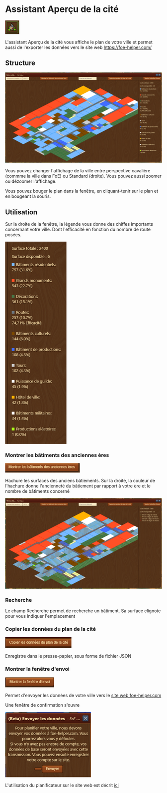 # Assistant Aperçu de la cité

![Icône](./.images/icone.png) 

L'assistant Aperçu de la cité vous affiche le plan de votre ville et permet aussi de l'exporter les données vers le site web https://foe-helper.com/

## Structure

![Structure](./.images/structure.png)

Vous pouvez changer l'affichage de la ville entre perspective cavalière (commme la ville dans FoE) ou Standard (droite).
Vous pouvez aussi zoomer ou dézoomer l'affichage.

Vous pouvez bouger le plan dans la fenêtre, en cliquant-tenir sur le plan et en bougeant la souris.

## Utilisation

Sur la droite de la fenêtre, la légende vous donne des chiffes importants concernant votre ville. Dont l'efficacité en fonction du nombre de route posées.

![Légende](./.images/Legende.png)


### Montrer les bâtiments des anciennes ères

![](./.images/bouton_ancien_batiment.png)

Hachure les surfaces des anciens bâtiements. Sur la droite, la couleur de l'hachure donne l'ancienneté du bâtiement par rapport à votre ère et le nombre de bâtiments concerné

![Ancien bâtiment](./.images/ancien.png)


### Recherche

Le champ Recherche permet de recherche un bâtiment. Sa surface clignote pour vous indiquer l'emplacement

### Copier les données du plan de la cité

![](./.images/bouton_copie_ville.png)

Enregistre dans le presse-papier, sous forme de fichier JSON

### Montrer la fenêtre d'envoi

![](./.images/bouton_envois_web.png)

Permet d'envoyer les données de votre ville vers le [site web foe-helper.com](https://foe-helper.com/citymap/overview)

Une fenêtre de confirmation s'ouvre 

![Confirmation](./.images/envois_plan_web.png)

L'utilisation du planificateur sur le site web est décrit [ici](../../site_web/planificateur_cite/README.md)